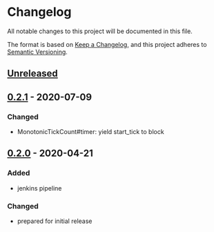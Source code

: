 # Changelog
All notable changes to this project will be documented in this file.

The format is based on [Keep a Changelog](https://keepachangelog.com/en/1.0.0/),
and this project adheres to [Semantic Versioning](https://semver.org/spec/v2.0.0.html).

## [Unreleased]

## [0.2.1] - 2020-07-09
### Changed
- MonotonicTickCount#timer: yield start_tick to block

## [0.2.0] - 2020-04-21
### Added
- jenkins pipeline

### Changed
- prepared for initial release

[Unreleased]: https://github.com/Invoca/monotonic_tick_count/compare/v0.2.1...HEAD
[0.2.1]: https://github.com/Invoca/monotonic_tick_count/compare/v0.2.0...v0.2.1
[0.2.0]: https://github.com/Invoca/monotonic_tick_count/releases/tag/v0.2.0
